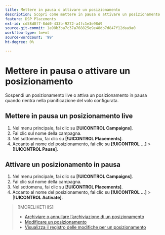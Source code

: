 ```yaml
---
title: Mettere in pausa o attivare un posizionamento
description: Scopri come mettere in pausa o attivare un posizionamento.
feature: DSP Placements
exl-id: cd58d8f7-8dd0-433b-9272-a4fc1e3e98d9
source-git-commit: 1a98b3ba7c37a768825e9e48db7d847f12daa9a0
workflow-type: tm+mt
source-wordcount: '99'
ht-degree: 0%

---
```


# Mettere in pausa o attivare un posizionamento

Sospendi un posizionamento live o attiva un posizionamento in pausa quando rientra nella pianificazione del volo configurata.

## Mettere in pausa un posizionamento live

1. Nel menu principale, fai clic su **[!UICONTROL Campaigns]**.
1. Fai clic sul nome della campagna.
1. Nel sottomenu, fai clic su **[!UICONTROL Placements]**.
1. Accanto al nome del posizionamento, fai clic su  **[!UICONTROL ...]** > **[!UICONTROL Pause]**.

## Attivare un posizionamento in pausa

1. Nel menu principale, fai clic su **[!UICONTROL Campaigns]**.
1. Fai clic sul nome della campagna.
1. Nel sottomenu, fai clic su **[!UICONTROL Placements]**.
1. Accanto al nome del posizionamento, fai clic su  **[!UICONTROL ...]** > **[!UICONTROL Activate]**.

>[!MORELIKETHIS]
>
>* [Archiviare o annullare l’archiviazione di un posizionamento](placement-archive-unarchive.md)
>* [Modificare un posizionamento](placement-edit.md)
>* [Visualizza il registro delle modifiche per un posizionamento](placement-change-log.md)

